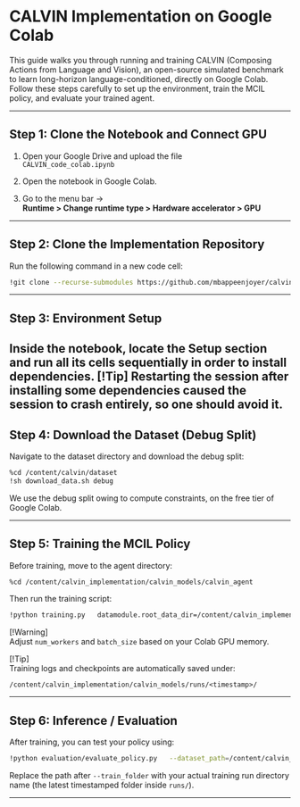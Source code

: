 # CALVIN Implementation on Google Colab

This guide walks you through running and training CALVIN (Composing Actions from Language and Vision), an open-source simulated benchmark to learn long-horizon language-conditioned, directly on Google Colab. Follow these steps carefully to set up the environment, train the MCIL policy, and evaluate your trained agent.

---

## Step 1: Clone the Notebook and Connect GPU

1. Open your Google Drive and upload the file  
   `CALVIN_code_colab.ipynb`  

2. Open the notebook in Google Colab.

3. Go to the menu bar →  
   **Runtime > Change runtime type > Hardware accelerator > GPU**
---

## Step 2: Clone the Implementation Repository

Run the following command in a new code cell:

```bash
!git clone --recurse-submodules https://github.com/mbappeenjoyer/calvin_implementation.git
```

---

## Step 3: Environment Setup

Inside the notebook, locate the **Setup** section and run all its cells sequentially in order to install dependencies.
[!Tip]
Restarting the session after installing some dependencies caused the session to crash entirely, so one should avoid it.
---

## Step 4: Download the Dataset (Debug Split)

Navigate to the dataset directory and download the debug split:

```bash
%cd /content/calvin/dataset
!sh download_data.sh debug
```
We use the debug split owing to compute constraints, on the free tier of Google Colab.

---

## Step 5: Training the MCIL Policy

Before training, move to the agent directory:

```bash
%cd /content/calvin_implementation/calvin_models/calvin_agent
```

Then run the training script:

```bash
!python training.py   datamodule.root_data_dir=/content/calvin_implementation/dataset/calvin_debug_dataset   datamodule/datasets=vision_lang   datamodule.datasets.vision_dataset.num_workers=1   datamodule.datasets.lang_dataset.num_workers=1   datamodule.datasets.vision_dataset.batch_size=8   datamodule.datasets.lang_dataset.batch_size=8
```

[!Warning]  
Adjust `num_workers` and `batch_size` based on your Colab GPU memory.  

[!Tip]  
Training logs and checkpoints are automatically saved under:

```
/content/calvin_implementation/calvin_models/runs/<timestamp>/
```

---

## Step 6: Inference / Evaluation

After training, you can test your policy using:

```bash
!python evaluation/evaluate_policy.py   --dataset_path=/content/calvin_implementation/dataset/calvin_debug_dataset   --train_folder=/content/calvin_implementation/calvin_models/runs/<your-run-folder-here>
```

Replace the path after `--train_folder` with your actual training run directory name (the latest timestamped folder inside `runs/`).

---
